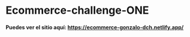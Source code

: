 # Ecommerce-challenge-ONE

#### Puedes ver el sitio aquí: https://ecommerce-gonzalo-dch.netlify.app/
